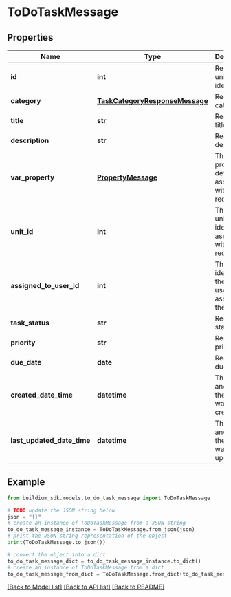 # ToDoTaskMessage


## Properties

Name | Type | Description | Notes
------------ | ------------- | ------------- | -------------
**id** | **int** | Request unique identifier. | [optional] 
**category** | [**TaskCategoryResponseMessage**](TaskCategoryResponseMessage.md) | Request category. | [optional] 
**title** | **str** | Request title. | [optional] 
**description** | **str** | Request description. | [optional] 
**var_property** | [**PropertyMessage**](PropertyMessage.md) | The property details associated with the request. | [optional] 
**unit_id** | **int** | The unit unique identifier associated with the request. | [optional] 
**assigned_to_user_id** | **int** | The unique identifier of the staff user assigned to the request. | [optional] 
**task_status** | **str** | Request status. | [optional] 
**priority** | **str** | Request priority. | [optional] 
**due_date** | **date** | Request due date. | [optional] 
**created_date_time** | **datetime** | The date and time the request was created. | [optional] 
**last_updated_date_time** | **datetime** | The date and time the request was last updated. | [optional] 

## Example

```python
from buildium_sdk.models.to_do_task_message import ToDoTaskMessage

# TODO update the JSON string below
json = "{}"
# create an instance of ToDoTaskMessage from a JSON string
to_do_task_message_instance = ToDoTaskMessage.from_json(json)
# print the JSON string representation of the object
print(ToDoTaskMessage.to_json())

# convert the object into a dict
to_do_task_message_dict = to_do_task_message_instance.to_dict()
# create an instance of ToDoTaskMessage from a dict
to_do_task_message_from_dict = ToDoTaskMessage.from_dict(to_do_task_message_dict)
```
[[Back to Model list]](../README.md#documentation-for-models) [[Back to API list]](../README.md#documentation-for-api-endpoints) [[Back to README]](../README.md)


